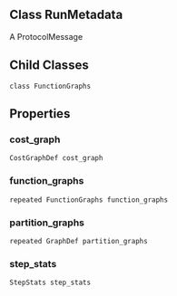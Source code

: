## Class RunMetadata
A ProtocolMessage
## Child Classes
`class FunctionGraphs`
## Properties
### cost_graph
`CostGraphDef cost_graph`
### function_graphs
`repeated FunctionGraphs function_graphs`
### partition_graphs
`repeated GraphDef partition_graphs`
### step_stats
`StepStats step_stats`
